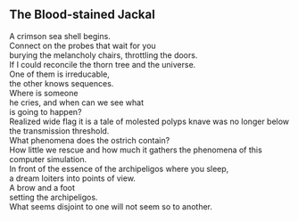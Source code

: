 The Blood-stained Jackal
------------------------
A crimson sea shell begins.  
Connect on the probes that wait for you  
burying the melancholy chairs, throttling the doors.  
If I could reconcile the thorn tree and the universe.  
One of them is irreducable,  
the other knows sequences.  
Where is someone  
he cries, and when can we see what  
is going to happen?  
Realized wide flag it is a tale of molested polyps knave was no longer below the transmission threshold.  
What phenomena does the ostrich contain?  
How little we rescue and how much it gathers the phenomena of this computer simulation.  
In front of the essence of the archipeligos where you sleep,  
a dream loiters into points of view.  
A brow and a foot  
setting the archipeligos.  
What seems disjoint to one will not seem so to another.  
